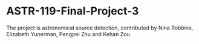 # ASTR-119-Final-Project-3
The project is astronomical source detection, contributed by Nina Robbins, Elizabeth Yunerman, Pengpei Zhu and Kehan Zou
